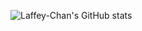 ![Laffey-Chan's GitHub stats](https://github-readme-stats.vercel.app/api?username=Laffey-chana&show_icons=true&theme=tokyonight)


<!--
**Laffey-chan/Laffey-chan** is a ✨ _special_ ✨ repository because its `README.md` (this file) appears on your GitHub profile.

Here are some ideas to get you started:

- 🔭 I’m currently working on ...
- 🌱 I’m currently learning ...
- 👯 I’m looking to collaborate on ...
- 🤔 I’m looking for help with ...
- 💬 Ask me about ...
- 📫 How to reach me: ...
- 😄 Pronouns: ...
- ⚡ Fun fact: ...
-->
